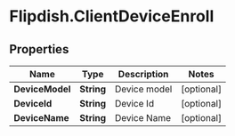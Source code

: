 # Flipdish.ClientDeviceEnroll

## Properties
Name | Type | Description | Notes
------------ | ------------- | ------------- | -------------
**DeviceModel** | **String** | Device model | [optional] 
**DeviceId** | **String** | Device Id | [optional] 
**DeviceName** | **String** | Device Name | [optional] 


